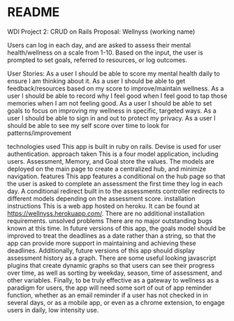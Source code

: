 <!-- AM: +1 informative readme -->
<!-- AM: Encourage you to look more into Markdown formatting -->

# README

WDI Project 2: CRUD on Rails
Proposal:
Wellnyss (working name)

Users can log in each day, and are asked to assess their mental health/wellness on a scale from 1-10. Based on the input, the user is prompted to set goals, referred to resources, or log outcomes.

User Stories:
As a user I should be able to score my mental health daily to ensure I am thinking about it.
As a user I should be able to get feedback/resources based on my score to improve/maintain wellness.
As a user I should be able to record why I feel good when I feel good to tap those memories when I am not feeling good.
As a user I should  be able to set goals to focus on improving my wellness in specific, targeted ways.
As a user I should be able to sign in and out to protect my privacy.
As a user I should be able to see my self score over time to look for patterns/improvement

technologies used
This app is built in ruby on rails. Devise is used for user authentication.
approach taken
This is a four model application, including users. Assessment, Memory, and Goal store the values. The models are deployed on the main page to create a centralized hub, and minimize navigation.
features
This app features a conditional on the hub page so that the user is asked to complete an assessment the first time they log in each day. A conditional redirect built in to the assessments controller redirects to different models depending on the assessment score.
installation instructions
This is a web app hosted on heroku. It can be found at https://wellnyss.herokuapp.com/. There are no additional installation requirements.
unsolved problems
There are no major outstanding bugs known at this time. In future versions of this app, the goals model should be improved to treat the deadlines as a date rather than a string, so that the app can provide more support in maintaining and achieving these deadlines.
Additionally, future versions of this app should display assessment history as a graph. There are some useful looking javascript plugins that create dynamic graphs so that users can see their progress over time, as well as sorting by weekday, season, time of assessment, and other variables.
Finally, to be truly effective as a gateway to wellness as a paradigm for users, the app will need some sort of out of app reminder function, whether as an email reminder if a user has not checked in in several days, or as a mobile app, or even as a chrome extension, to engage users in daily, low intensity use.
